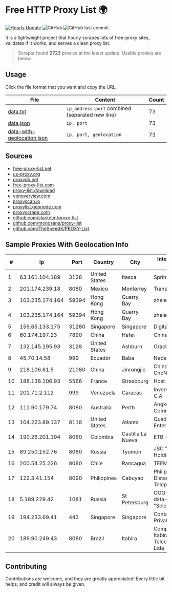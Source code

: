 
# Free HTTP Proxy List 🌍

[![Hourly Update](https://github.com/mertguvencli/http-proxy-list/actions/workflows/main.yml/badge.svg?branch=main)](https://github.com/mertguvencli/http-proxy-list/actions/workflows/main.yml)
![GitHub](https://img.shields.io/github/license/mertguvencli/http-proxy-list)
![GitHub last commit](https://img.shields.io/github/last-commit/mertguvencli/http-proxy-list)

It is a lightweight project that hourly scrapes lots of free-proxy sites, validates if it works, and serves a clean proxy list.


> Scraper found **2723** proxies at the latest update. Usable proxies are below.

## Usage

Click the file format that you want and copy the URL.


|File|Content|Count|
|----|-------|-----|
|[data.txt](https://raw.githubusercontent.com/mertguvencli/http-proxy-list/main/proxy-list/data.txt)|`ip_address:port` combined (seperated new line)|73|
|[data.json](https://raw.githubusercontent.com/mertguvencli/http-proxy-list/main/proxy-list/data.json)|`ip, port`|73|
|[data-with-geolocation.json](https://raw.githubusercontent.com/mertguvencli/http-proxy-list/main/proxy-list/data-with-geolocation.json)|`ip, port, geolocation`|73|

## Sources

* [free-proxy-list.net](https://free-proxy-list.net)
* [us-proxy.org](https://www.us-proxy.org)
* [proxydb.net](http://proxydb.net)
* [free-proxy-list.com](https://free-proxy-list.com/?page=&port=&type%5B%5D=http&type%5B%5D=https&up_time=0&search=Search)
* [proxy-list.download](https://www.proxy-list.download/HTTP)
* [vpnoverview.com](https://vpnoverview.com/privacy/anonymous-browsing/free-proxy-servers)
* [proxyscan.io](https://www.proxyscan.io)
* [proxylist.geonode.com](https://proxylist.geonode.com/api/proxy-list?limit=300&page=1&sort_by=lastChecked&sort_type=desc&protocols=http,https)
* [proxyscrape.com](https://api.proxyscrape.com/v2/?request=displayproxies&protocol=http&timeout=10000&country=all&ssl=all&anonymity=all)
* [github.com/clarketm/proxy-list](https://raw.githubusercontent.com/clarketm/proxy-list/master/proxy-list-raw.txt)
* [github.com/monosans/proxy-list](https://raw.githubusercontent.com/monosans/proxy-list/main/proxies/http.txt)
* [github.com/TheSpeedX/PROXY-List](https://raw.githubusercontent.com/TheSpeedX/PROXY-List/master/http.txt)


## Sample Proxies With Geolocation Info

|#|Ip|Port|Country|City|Internet Service Provider|
|-|--|----|-------|----|-------------------------|
|1|63.161.104.189|3128|United States|Itasca|Sprint|
|2|201.174.239.18|8080|Mexico|Monterrey|Transtelco Inc|
|3|103.235.174.164|59394|Hong Kong|Quarry Bay|zhelet limited|
|4|103.235.174.164|59394|Hong Kong|Quarry Bay|zhelet limited|
|5|159.65.133.175|31280|Singapore|Singapore|DigitalOcean, LLC|
|6|60.174.197.23|7890|China|Hefei|Chinanet|
|7|132.145.195.93|3128|United States|Ashburn|Oracle Corporation|
|8|45.70.14.58|999|Ecuador|Baba|Nedetel S.A.|
|9|218.106.61.5|21080|China|Jinrongjie|China Unicom CncNet|
|10|188.138.106.93|5566|France|Strasbourg|Host Europe GmbH|
|11|201.71.2.112|999|Venezuela|Caracas|Inversiones Rdn3 C.A|
|12|111.90.179.74|8080|Australia|Perth|Angkor Data Communication|
|13|104.223.89.137|8118|United States|Atlanta|QuadraNet Enterprises LLC|
|14|190.26.201.194|8080|Colombia|Castilla La Nueva|ETB - Colombia|
|15|89.250.152.76|8080|Russia|Tyumen|JSC "ER-Telecom Holding"|
|16|200.54.25.226|8080|Chile|Rancagua|TEEMSR-LACNIC|
|17|122.3.41.154|8090|Philippines|Cabuyao|Philippine Long Distance Telephone Co.|
|18|5.189.229.42|1081|Russia|St Petersburg|OOO "Network of data-centers "Selectel"|
|19|194.233.69.41|443|Singapore|Singapore|Contabo Asia Private Limited|
|20|189.90.249.43|8080|Brazil|Itabira|Companhia Itabirana TelecomunicaÔÔes Ltda|



## Contributing

Contributions are welcome, and they are greatly appreciated! Every
little bit helps, and credit will always be given.

